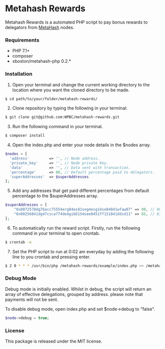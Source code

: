 # Metahash Rewards
Metahash Rewards is a automated PHP script to pay bonus rewards to delegators from [MetaHash](https://metahash.org ) nodes.

### Requirements

- PHP 7.1+
- composer
- xboston/metahash-php 0.2.*

### Installation

1. Open your terminal and change the current working directory to the location where you want the cloned directory to be made.

```bash
$ cd path/to/your/folder/metahash-rewards/
```

2. Clone repository by typing the following in your terminal:

```bash
$ git clone git@github.com:WPBC/metahash-rewards.git
```

3. Run the following command in your terminal.

```bash
$ composer install
```

4. Open the index.php and enter your node details in the $nodes array.

```php
$nodes = [
  'address'         => '', // Node address.
  'private_key'     => '', // Node private Key.
  'data'            => '', // Data sent with transaction.
  'percentage'      => 80, // Default percentage paid to delegators.
  'superAddresses'  => $superAddresses
];
```

5. Add any addresses that get paid different percentages from default percentage to the $superAddresses array.

```php
$superAddresses = [
    "0x0072578dg76acc75554erg84es81seg4esg14se84841wfaw87" => 90, // 90%
    "0x00256841dg47csca774de4gib6154see8451ff151841ddsd11" => 85, // 83%
];
```

6. To automatically run the reward script.  Firstly, run the following command in your terminal to open crontab.

```bash
$ crontab -e
```

7. Set the PHP script to run at 0:02 am everyday by adding the following line to you crontab and pressing enter.

```bash
$ 2 0 * * * /usr/bin/php /metahash-rewards/example/index.php >> /metahash-rewards/example/log.log 2>&1
```

### Debug Mode

Debug mode is initially enabled. Whilst in debug, the script will return an array of effective delegations, grouped by address. please note that payments will not be sent.

To disable debug mode, open index.php and set $node->debug to "false".

```php
$node->debug = true;
```

### License

This package is released under the MIT license.
